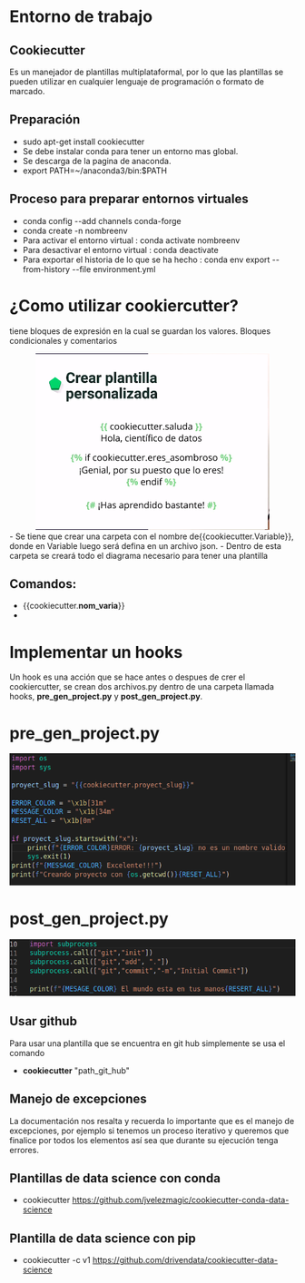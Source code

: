 <h1>Entorno de trabajo</h1>

<section>
<h2>Cookiecutter</h2>
Es un manejador de plantillas multiplataformal, por lo que las plantillas se pueden utilizar en cualquier lenguaje de programación o formato de marcado.

</section>

<section>

<h2>Preparación</h2>

- sudo apt-get install cookiecutter
- Se debe instalar conda para tener un entorno mas global.
- Se descarga de la pagina de anaconda.
- export PATH=~/anaconda3/bin:$PATH 
</section>

<div>
<h2> Proceso para preparar entornos virtuales </h2>

- conda config --add channels conda-forge 
- conda create -n nombreenv 
- Para activar el entorno virtual : conda activate nombreenv
- Para desactivar el entorno virtual : conda deactivate
- Para exportar el historia de lo que se ha hecho : conda env export --from-history --file environment.yml
</div>

# ¿Como utilizar cookiercutter?

tiene bloques de expresión en la cual se guardan los valores. Bloques condicionales y comentarios

<center><img src="imagenes/plantilla.png"></center>
- Se tiene que crear una carpeta  con el nombre de{{cookiecutter.Variable}}, donde en Variable luego será defina en un archivo json.
- Dentro de esta carpeta se creará todo el diagrama necesario para tener una plantilla

## Comandos:

- {{cookiecutter.**nom_varia**}}
-  
# Implementar un hooks

Un hook es una acción que se hace antes o despues de crer el cookiercutter, se crean dos archivos.py dentro de una carpeta llamada hooks, **pre_gen_project.py** y **post_gen_project.py**.

# **pre_gen_project.py**
<center> <img src="imagenes/pre_project.png"></center>

# **post_gen_project.py**
<center> <img src="imagenes/gitproceso.png"></center>

## Usar github
Para usar una plantilla que se encuentra en git hub simplemente se usa el comando
- **cookiecutter** "path_git_hub"

## Manejo de excepciones
<p>
La documentación nos resalta y recuerda lo importante que es el manejo de excepciones, por ejemplo si tenemos un proceso iterativo y queremos que finalice por todos los elementos así sea que durante su ejecución tenga errores.
</p>


## Plantillas de data science con conda

- cookiecutter https://github.com/jvelezmagic/cookiecutter-conda-data-science

## Plantilla de data science con pip

- cookiecutter -c v1 https://github.com/drivendata/cookiecutter-data-science